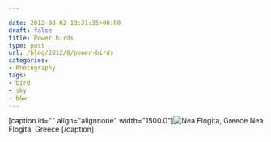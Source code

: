 ```yaml
---

date: 2012-08-02 19:31:35+00:00
draft: false
title: Power birds
type: post
url: /blog/2012/8/power-birds
categories:
- Photography
tags:
- bird
- sky
- b&w
---
```


[caption id="" align="alignnone" width="1500.0"]![ Nea Flogita, Greece ](/images/2012-08-02-20128power-birds/20120711-R0010978.jpg)
 Nea Flogita, Greece [/caption]
